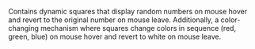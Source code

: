 Contains dynamic squares that display random numbers on mouse hover and revert to the original number on mouse
leave. Additionally, a color-changing mechanism where squares change colors in sequence (red, green,
blue) on mouse hover and revert to white on mouse leave.
